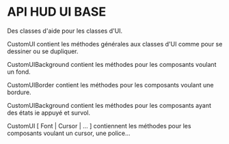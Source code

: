 # API HUD UI BASE

Des classes d'aide pour les classes d'UI.

CustomUI contient les méthodes générales aux classes d'UI comme
pour se dessiner ou se dupliquer.

CustomUIBackground contient les méthodes pour les composants voulant un fond.

CustomUIBorder contient les méthodes pour les composants voulant une bordure.

CustomUIBackground contient les méthodes pour les composants ayant des états ie appuyé
et survol.

CustomUI [ Font | Cursor | ... ]
contiennent les méthodes pour les composants voulant un cursor, une police...